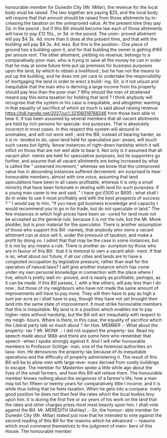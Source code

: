honourable member for Dunedin City (Mr. Millar), the revenue for the local body must be raised. The two together are paying $25, and the local body will require that that amount should be raised from those allotments by in- creasing the taxation on the unimproved value. At the present time they pay 2d. in the pound ; but if this Bill should become law each of those allotments will have to pay £12 10s., or 3d. in the pound. The unim- proved allotment will pay $4 3s. 4d. more than it does at the present time, and that with the building will pay $4 3s. 4d. less. But this is the position : One piece of ground has a building upon it, and for that building the owner is getting #165 per annum rent. The other allotment, yielding no revenue, belongs to a comparatively poor man, who is trying to save all the money he can in order that he may at some future time put up premises for business purposes upon the land, by which to obtain a livelihood ; but he has not the means to put up the building, and he does not yet care to undertake the responsibility of mortgaging the land in order to erect a build- ing. Sir, is it not unjust and inequitable that the man who is deriving a large income from his property should pay less than the poor man ? Why should the man of straitened means pay this extra taxation for holding that land ? I think anybody will recognise that the system in his case is inequitable, and altogether wanting in that equality of sacrifice of which so much is said about raising revenue https://hdl.handle.net/2027/uc1.32106019788246 from those best able to bear it. It has been assumed by several members that all vacant allotments are held by rich persons for specula- tive purposes. That is absolutely incorrect in most cases. In this respect this system will abound in anomalies, and will not work well ; and the Bill, instead of bearing harder, as it is in- tended to do, upon land held for speculative pur- poses, will touch such cases but lightly. Iknow instances of right-down hardship which it will inflict on those that are not well able to bear it. Not only is it assumed that all vacant allot- ments are held for speculative purposes, but its supporters go further, and assume that all vacant allotments are being increased by what is called the " unearned increment," whereas we know that the unimproved value has in abounding instances suffered decrement. am surprised to hear honourable members, almost with one voice, assuming that land speculations have been in all cases profitable, whereas it is only a small minority that have been fortunate in dealing with land for such purposes. If a young man came to me and said, " I have got £500 or $600 ; what shall I do in order to use it most profitably and with the best prospects of success ? " I would say to him, "If you have got business knowledge and capacity I would recommend you to go in for trade, but do not speculate in land." The few instances in which high prices have been se- cured for land must not be accepted as the general rule, because it is not the rule, but the Mr. Monk plodder, but is poor material for the speculator. There is another assumption of those who support this Bill -namely, that anybody who owns a vacant allotment can at once sell it, under the pressure of taxation, and make a profit by doing so. I admit that that may be the case in some instances, but it is not by any means a rule. There is another as- sumption by those who are in favour of this Bill : that it is immoral to own a vacant allot- ment. If that is so, what about our future, if all our cities and lands are to have a congested occupation by legislative pressure, rather than wait for the operation of natural laws? I will give another instance which has come under my own personal knowledge in connection with the place where I live, which is pretty well im- proved, and is nearly as profitable, perhaps, as it can be made. If this Bill passes, I, with a few others, will pay less than I do now ; but those of my neighbours who have not made the same amount of improvements will have to pay more. They will then have to pay as high a sum per acre as I shall have to pay, though they have not yet brought their land into the same state of improvement. It must strike honourable members that this is inequitable. My land is in a position which enables me to pay higher rates without hardship, but the Bill will act inequitably with respect to my neigh- bours. Where is there, in this case, the equality of sacrifice which the Liberal party talk so much about ? An Hon. MEMBER .- What about the property- tax ? Mr. MONK .- I did not support the property- tax. Read my speech made about 1888-and there are some here who remember that speech -when I spoke strongly against it. And I will refer honourable members to Professor Schlige- man, one of the foremost authorities on taxa- tion. He denounces the property-tax because of its inequitable operations and the difficulty of properly administering it. The result of this Bill will be to allow men with large reve- nues derived from costly buildings to escape. The member for Masterton spoke a little while ago about the lives of the small farmers, and how this Bill will relieve them. The honourable member knows nothing about the exigences of a farmer's life; how a man may toil for fifteen or twenty years for comparatively little I income, and it is while thus toiling that he feels taxation. When he gets into a compara- tively good position he does not then feel the rates which the local bodies levy upon him. It is during the first five or six years of his work on the land that the rates and other charges press most most beavily upon him. I shall vote against the Bill. Mr. MEREDITH (Ashley) .- Sir, the honour- able member for Dunedin City (Mr. Millar) stated just now that he intended to vote against the second reading of this Bill for the reasons which he advanced -- reasons which must commend themselves to the judgment of mem- bers of this House. The honourable member 